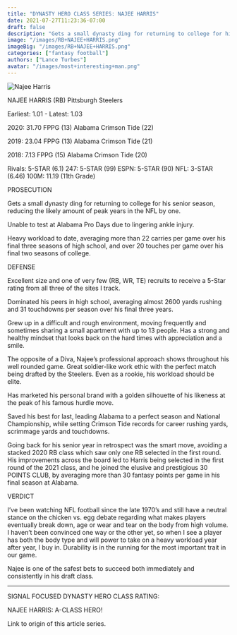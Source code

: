 ```yaml
---
title: "DYNASTY HERO CLASS SERIES: NAJEE HARRIS"
date: 2021-07-27T11:23:36-07:00
draft: false
description: "Gets a small dynasty ding for returning to college for his senior season, reducing the likely amount of peak years in the NFL by one."
image: "/images/RB+NAJEE+HARRIS.png"
imageBig: "/images/RB+NAJEE+HARRIS.png"
categories: ["fantasy football"]
authors: ["Lance Turbes"]
avatar: "/images/most+interesting+man.png"
---
```


![Najee Harris](/images/RB+NAJEE+HARRIS.png)

NAJEE HARRIS (RB) Pittsburgh Steelers

Earliest: 1.01 - Latest: 1.03

2020: 31.70 FPPG (13) Alabama Crimson Tide (22)

2019: 23.04 FPPG (13) Alabama Crimson Tide (21)

2018: 7.13 FPPG (15) Alabama Crimson Tide (20)

Rivals: 5-STAR (6.1) 247: 5-STAR (99) ESPN: 5-STAR (90) NFL: 3-STAR (6.46) 100M: 11.19 (11th Grade)

PROSECUTION

Gets a small dynasty ding for returning to college for his senior season, reducing the likely amount of peak years in the NFL by one.

Unable to test at Alabama Pro Days due to lingering ankle injury.

Heavy workload to date, averaging more than 22 carries per game over his final three seasons of high school, and over 20 touches per game over his final two seasons of college.

DEFENSE

Excellent size and one of very few (RB, WR, TE) recruits to receive a 5-Star rating from all three of the sites I track.

Dominated his peers in high school, averaging almost 2600 yards rushing and 31 touchdowns per season over his final three years.

Grew up in a difficult and rough environment, moving frequently and sometimes sharing a small apartment with up to 13 people. Has a strong and healthy mindset that looks back on the hard times with appreciation and a smile.

The opposite of a Diva, Najee’s professional approach shows throughout his well rounded game. Great soldier-like work ethic with the perfect match being drafted by the Steelers. Even as a rookie, his workload should be elite.

Has marketed his personal brand with a golden silhouette of his likeness at the peak of his famous hurdle move.

Saved his best for last, leading Alabama to a perfect season and National Championship, while setting Crimson Tide records for career rushing yards, scrimmage yards and touchdowns.

Going back for his senior year in retrospect was the smart move, avoiding a stacked 2020 RB class which saw only one RB selected in the first round. His improvements across the board led to Harris being selected in the first round of the 2021 class, and he joined the elusive and prestigious 30 POINTS CLUB, by averaging more than 30 fantasy points per game in his final season at Alabama.

VERDICT

I’ve been watching NFL football since the late 1970’s and still have a neutral stance on the chicken vs. egg debate regarding what makes players eventually break down, age or wear and tear on the body from high volume. I haven’t been convinced one way or the other yet, so when I see a player has both the body type and will power to take on a heavy workload year after year, I buy in. Durability is in the running for the most important trait in our game.

Najee is one of the safest bets to succeed both immediately and consistently in his draft class.

---

SIGNAL FOCUSED DYNASTY HERO CLASS RATING:

NAJEE HARRIS: A-CLASS HERO!

Link to origin of this article series.

